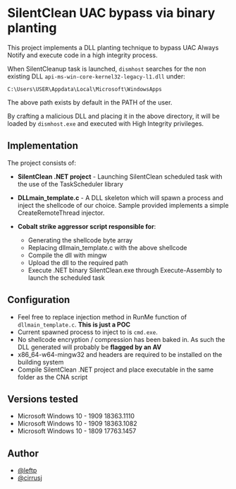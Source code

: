 # SilentClean UAC bypass via binary planting

This project implements a DLL planting technique to bypass UAC Always Notify and execute code in a high integrity process. 

When SilentCleanup task is launched, `dismhost` searches for the non existing DLL `api-ms-win-core-kernel32-legacy-l1.dll` under: 

```
C:\Users\USER\Appdata\Local\Microsoft\WindowsApps
```

The above path exists by default in the PATH of the user.

By crafting a malicious DLL and placing it in the above directory, it will be loaded by `dismhost.exe` and executed with High Integrity privileges.

## Implementation

The project consists of:

* **SilentClean .NET project** - Launching SilentClean scheduled task with the use of the TaskScheduler library

* **DLLmain_template.c** - A DLL skeleton which will spawn a process and inject the shellcode of our choice. Sample provided implements a simple CreateRemoteThread injector.

* **Cobalt strike aggressor script responsible for**:
	* Generating the shellcode byte array
	* Replacing dllmain_template.c with the above shellcode
	* Compile the dll with mingw
	* Upload the dll to the required path
	* Execute .NET binary SilentClean.exe through Execute-Assembly to launch the scheduled task

## Configuration

* Feel free to replace injection method in RunMe function of `dllmain_template.c`. **This is just a POC** 
* Current spawned process to inject to is `cmd.exe`. 
* No shellcode encryption / compression has been baked in. As such the DLL generated will probably be **flagged by an AV**
* x86_64-w64-mingw32 and headers are required to be installed on the building system
* Compile SilentClean .NET project and place executable in the same folder as the CNA script


## Versions tested

* Microsoft Windows 10 - 1909 18363.1110
* Microsoft Windows 10 - 1909 18363.1082
* Microsoft Windows 10 - 1809 17763.1457

## Author

* [@leftp](https://github.com/leftp)
* [@cirrusj](https://github.com/cirrusj)